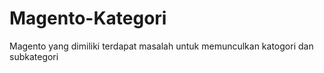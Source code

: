 # Magento-Kategori
Magento yang dimiliki terdapat masalah untuk memunculkan katogori dan subkategori
